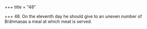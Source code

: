 +++
title = "48"

+++
48. On the eleventh day he should give to an uneven number of Brāhmaṇas a meal at which meat is served.
